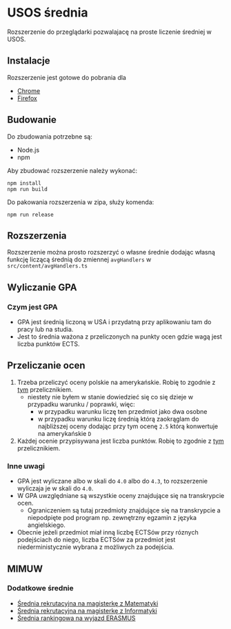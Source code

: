 # USOS średnia
Rozszerzenie do przeglądarki pozwalajacę na proste liczenie średniej w USOS.

## Instalacje
Rozszerzenie jest gotowe do pobrania dla
- [Chrome](https://chrome.google.com/webstore/detail/lbbbenibppgfmakcjpdchgdkjfeipndb)
- [Firefox](https://addons.mozilla.org/pl/firefox/addon/usos-%C5%9Brednia/)

## Budowanie
Do zbudowania potrzebne są:
- Node.js
- npm

Aby zbudować rozszerzenie należy wykonać:
```
npm install
npm run build
```
Do pakowania rozszerzenia w zipa, służy komenda:
```
npm run release
```

## Rozszerzenia
Rozszerzenie można prosto rozszerzyć o własne średnie dodając własną funkcję liczącą średnią do zmiennej `avgHandlers` w `src/content/avgHandlers.ts`

## Wyliczanie GPA
### Czym jest GPA
- GPA jest średnią liczoną w USA i przydatną przy aplikowaniu tam do pracy lub na studia.
- Jest to średnia ważona z przeliczonych na punkty ocen gdzie wagą jest liczba punktów ECTS.
## Przeliczanie ocen
1. Trzeba przeliczyć oceny polskie na amerykańskie. Robię to zgodnie z [tym](https://www.scholaro.com/db/Countries/Poland/Grading-System) przelicznikiem.
    - niestety nie byłem w stanie dowiedzieć się co się dzieje w przypadku warunku / poprawki, więc:
        - w przypadku warunku liczę ten przedmiot jako dwa osobne
        - w przypadku warunku liczę średnią którą zaokrąglam do najbliższej oceny dodając przy tym ocenę `2.5` którą konwertuje na amerykańskie `D`
2. Każdej ocenie przypisywana jest liczba punktów. Robię to zgodnie z [tym](https://gpacalculator.net/how-to-calculate-gpa/) przelicznikiem.
### Inne uwagi
- GPA jest wyliczane albo w skali do `4.0` albo do `4.3`, to rozszerzenie wyliczaja je w skali do `4.0`.
- W GPA uwzględniane są wszystkie oceny znajdujące się na transkrypcie ocen.
    - Ograniczeniem są tutaj przedmioty znajdujące się na transkrypcie a niepodpięte pod program np. zewnętrzny egzamin z języka angielskiego.
- Obecnie jeżeli przedmiot miał inną liczbę ECTSów przy róznych podejściach do niego, liczba ECTSów za przedmiot jest niederministycznie wybrana z możliwych za podejścia.

## MIMUW
### Dodatkowe średnie
- [Średnia rekrutacyjna na magisterkę z Matematyki](https://www.mimuw.edu.pl/sites/default/files/lista_srednia_2stopien-mat.pdf)
- [Średnia rekrutacyjna na magisterkę z Informatyki](https://www.mimuw.edu.pl/sites/default/files/lista_srednia_2stopien-inf.pdf)
- [Średnia rankingowa na wyjazd ERASMUS](https://www.mimuw.edu.pl/~azator/Erasmus-info-2023-24.pdf)

